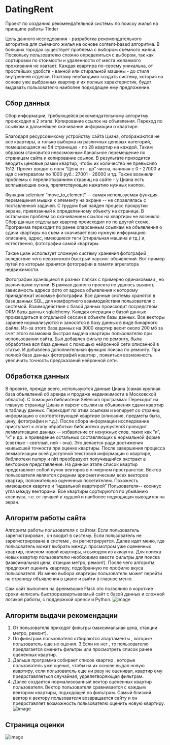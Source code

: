 # DatingRent
Проект по созданию рекомендательной системы по поиску жилья на принципе работы Tinder

Цель данного исследования - разработка рекомендательного алгоритма для съёмного жилья на основе content-based алгоритма. В больших городах существует проблема с выбором съёмного жилья. Поскольку пользователю сложно определиться с выбором, так как сортировки по стоимости и удаленности от места желаемого проживания не хватает. Каждая квартира по-своему уникальна, от простейших удобств - ванной или стиральной машины - до стиля внутренней отделки. Поэтому необходимо создать систему, которая на основе уже выбранных квартир и их полных характеристик, будет выдавать пользователю наиболее подходящее ему предложение. 


## Сбор данных
Сбор информации, требующейся рекомендательному алгоритму происходил в 2 этапа:
Копирование ссылок на объявления.
Переход по ссылкам и дальнейшее скачивание информации о квартире.

Благодаря ресурсоемкому устройству сайта Циана, отображаются не все квартиры, а только выборка из различных ценовых категорий, помещающаяся на 54 страницах - по 28 квартир на каждой. Таким образом становится невозможным банальное перемещение по страницам сайта и копирование ссылок. В результате приходится вводить ценовые рамки квартир, чтобы их количество не превысило 1512. Проект вводит в поля “Цена от - до” числа, начиная с 0 - 27000 и идя с интервалом по 1000 руб.: 27001 - 28000 и тд.
Также возникли проблемы с перелистыванием страниц на сайте - у Циана есть всплывающие окна, препятствующие нажатию нужных кнопок.

Функция selenium “move_to_element” -- самая используемая функция перемещения мышки к элементу на экране -- не справлялась с поставленной задачей. С трудом был найден процесс прокрутки экрана, привязанный к определенному объекту на странице. В остальном проблем со скачиванием ссылок на квартиры не возникло. 
Сбор данных отдельных квартир происходил по по другой схеме. Программа переходит по ранее спарсенным ссылкам на объявления о сдачи квартиры на съем и скачивает всю нужную информацию: описание, адрес, имеющиеся теги (стиральная машина и тд.) и, естественно, фотографии самой квартиры.

Также циан использует сложную систему хранения фотографий , вследствие чего невозможен быстрый парсинг объявлений. Вот пример путей по которым хранятся фотографии в памяти агрегатора недвижимости.


Фотографии хранящиеся в разных папках с примерно одинаковыми , но различными путями. В рамках данного проекта не удалось выявить зависимость адреса фото от адреса объявления к которому принадлежат искомые фотографии.
Все данные системы хранятся в базе данных SQL, для комфортного  взаимодействия пользователя с системой. Взаимодействие с базой данных происходит посредством  ORM базы данных sqlalchemy. Каждая операция с базой данных производиться в отдельной сессии в объекте базы данных. Все векторы заранее нормализуются и заносятся в базу данных в виде бинарного файла. Из-за этого база данных на 3000 квартир весит около 200 мб за счет этого возможна быстрая выдача квартиры пользователю при использовании сайта. Был добавлен фильтр по ремонту,  была обработана вся база данных с помощью нейронной сети описанной в статье. И добавлена дополнительная функция поиска по ремонту. При полной базе данных фотографий квартир , появиться возможность увеличить точность предсказаний нейронной сети. 

## Обработка данных 
В проекте, прежде всего, используются данные Циана (самая крупная база объявлений об аренде и продаже недвижимости в Московской области). С помощью библиотеки Selenium программа:
Переходит на главную страницу Циана и парсит ссылки на объявления сдачи квартир в таблицу данных.
Переходит по этим ссылкам и копирует со страниц информацию о соответствующей квартире (описание, предметы быта, цену, фотографии и т.д.). 
	После сбора информации исследование приступает к этапу обработки: библиотека pymystem3 проводит лемматизацию данных -- избавление от ненужных слов, таких как “и”, “к” и др. и приведение остальных составляющих к нормальной форме (светлые - светлый, ней - она). Это делается ради достижения наивысшей точности при оценке квартиры. После завершения процесса лемматизации всей доступной текстовой информации о квартире, библиотеки numpy и nlrt преобразуют получившийся экстракт в векторное представление. На данном этапе список квартир представляет собой пучок векторов в n-мерном пространстве. Вектор пользователя является средним арифметическим всех векторов квартир, положительно оцененных посетителем. Похожесть имеющихся квартир и “идеальной квартирой” Пользователя-- косинус угла между векторами. Все квартиры сортируются по убыванию косинуса, т.е. от лучшей к худшей и наиболее подходящая выводится на экран.


## Алгоритм работы сайта
Алгоритм работы пользователя с сайтом: Если пользователь зарегистрирован , он входит в систему. Если пользователь не зарегистрирована в системе , он регистрируется.  Далее идет меню, где пользователь может выбрать между: просмотром уже оцененных квартир, поиском новой квартиры, и выходом из аккаунта. Для поиска новых квартир пользователю необходимо ввести фильтры для поиска (максимальная цена, станции метро, ремонт). После чего алгоритм предложит оценить квартиру, подобранную по профилю вкуса пользователя. Из меню выбора квартиры пользователь может перейти на страницу объявления в циане и выйти в главное меню.

Сам сайт выполнен на фреймворке Flask это позволило в короткие сроки написать быстроразвертываемый сайт с базой данных и сложной логикой работы, с поддержкой opencv и Python.
![image](https://user-images.githubusercontent.com/26749528/157018687-1a3d3319-d4a4-47cf-983d-f0b5c8ee1aa1.png)

## Алгоритм выдачи рекомендации
1. От пользователя приходят фильтры (максимальная цена, станции метро, ремонт).
2. По фильтрам пользователя отбираются апартаменты , которые пользователь еще не оценил.
3.Если их нет , то пользователю предлагается сменить фильтры или просмотреть список ранее оцененных квартир.
4. Дальше программа собирает список квартир , которые пользователь уже оценил, чтобы на их основе выдал новую квартиру, если пользователь еще ни разу не оценивал, квартир ему предоставляеться случайная, удовлетворяющая фильтрам.
5. Далее создается нормализованный вектор оцененных квартир пользователя. Вектор пользователя сравнивается с каждым вектором квартиры, подходящей по фильтрам. Самый близкий вектор к вектору пользователя возвращается сайту и он предоставляет возможность пользователю оценить новую квартиру.
![image](https://user-images.githubusercontent.com/26749528/157018499-09661bae-97d9-4105-af22-e281f0fec7e9.png)
## Страница оценки
![image](https://user-images.githubusercontent.com/26749528/157019028-7a9c5244-829b-46e5-9b59-cea4b3dad63f.png)
